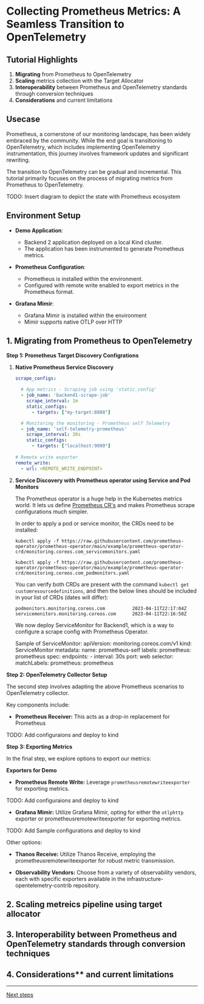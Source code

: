# Collecting Prometheus Metrics: A Seamless Transition to OpenTelemetry

## Tutorial Highlights

1. **Migrating** from Prometheus to OpenTelemetry
2. **Scaling** metrics collection with the Target Allocator
3. **Interoperability** between Prometheus and OpenTelemetry standards through conversion techniques
4. **Considerations** and current limitations

## Usecase

Prometheus, a cornerstone of our monitoring landscape, has been widely embraced by the community. While the end goal is transitioning to OpenTelemetry, which includes implementing OpenTelemetry instrumentation, this journey involves framework updates and significant rewriting.

The transition to OpenTelemetry can be gradual and incremental. This tutorial primarily focuses on the process of migrating metrics from Prometheus to OpenTelemetry.

TODO: Insert diagram to depict the state with Prometheus ecosystem

## Environment Setup 

- **Demo Application**:
  - Backend 2 application deployed on a local Kind cluster.
  - The application has been instrumented to generate Prometheus metrics.

- **Prometheus Configuration**:
  - Prometheus is installed within the environment.
  - Configured with remote write enabled to export metrics in the Prometheus format.

- **Grafana Mimir**:
  - Grafana Mimir is installed within the environment
  - Mimir supports native OTLP over HTTP

## 1. Migrating from Prometheus to OpenTelemetry

**Step 1: Prometheus Target Discovery Configrations**

1. **Native Prometheus Service Discovery**

    ```yaml
    scrape_configs:

      # App metrics - Scraping job using 'static_config'
      - job_name: 'backend1-scrape-job'
        scrape_interval: 1m
        static_configs:
          - targets: ["my-target:8888"]

      # Monitoring the monitoring - Prometheus self Telemetry
      - job_name: 'self-telemetry-prometheus'
        scrape_interval: 30s
        static_configs:
          - targets: ["localhost:9090"]
        
    # Remote write exporter
    remote_write:
      - url: <REMOTE_WRITE_ENDPOINT>
      ```
2. **Service Discovery with Prometheus operator using Service and Pod Monitors**

    The Prometheus operator is a huge help in the Kubernetes metrics world. It lets us define [Prometheus CR's](https://github.com/prometheus-operator/prometheus-operator#customresourcedefinitions) and makes Prometheus scrape configurations much simpler.

    In order to apply a pod or service monitor, the CRDs need to be installed:

    ```shell
    kubectl apply -f https://raw.githubusercontent.com/prometheus-operator/prometheus-operator/main/example/prometheus-operator-crd/monitoring.coreos.com_servicemonitors.yaml

    kubectl apply -f https://raw.githubusercontent.com/prometheus-operator/prometheus-operator/main/example/prometheus-operator-crd/monitoring.coreos.com_podmonitors.yaml
    ```

    You can verify both CRDs are present with the command `kubectl get customresourcedefinitions`, and then the below lines 
    should be included in your list of CRDs (dates will differ):
    ```shell
    podmonitors.monitoring.coreos.com          2023-04-11T22:17:04Z
    servicemonitors.monitoring.coreos.com      2023-04-11T22:16:58Z
    ```

    We now deploy ServiceMonitor for Backend1, which is a way to configure a scrape config with Prometheus Operator.

    Sample of ServiceMonitor:
      apiVersion: monitoring.coreos.com/v1
      kind: ServiceMonitor
      metadata:
        name: prometheus-self
        labels:
          prometheus: prometheus
      spec:
        endpoints:
          - interval: 30s
            port: web
        selector:
          matchLabels:
            prometheus: prometheus


**Step 2: OpenTelemetry Collector Setup**

The second step involves adapting the above Prometheus scenarios to OpenTelemetry collector. 

Key components include:

- **Prometheus Receiver:** This acts as a drop-in replacement for Prometheus

TODO: Add configuraions and deploy to kind

**Step 3: Exporting Metrics**

In the final step, we explore options to export our metrics:

**Exporters for Demo** 
- **Prometheus Remote Write:** Leverage ```prometheusremotewriteexporter ```for exporting metrics.

TODO: Add configuraions and deploy to kind

- **Grafana Mimir:** Utilize Grafana Mimir, opting for either the ```otlphttp``` exporter or prometheusremotewriteexporter for exporting metrics.

TODO: Add Sample configurations and deploy to kind

Other options:
- **Thanos Receive:** Utilize Thanos Receive, employing the prometheusremotewriteexporter for robust metric transmission.

- **Observability Vendors:** Choose from a variety of observability vendors, each with specific exporters available in the infrastructure-opentelemetry-contrib repository.



## 2. Scaling metreics pipeline using target allocator





## 3. Interoperability between Prometheus and OpenTelemetry standards through conversion techniques



## 4. Considerations** and current limitations


---
[Next steps](./06-collecting-k8s-infra-metrics.md)
